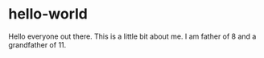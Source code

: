 # hello-world
Hello everyone out there.
This is a little bit about me. I am father of 8 and a grandfather of 11.

